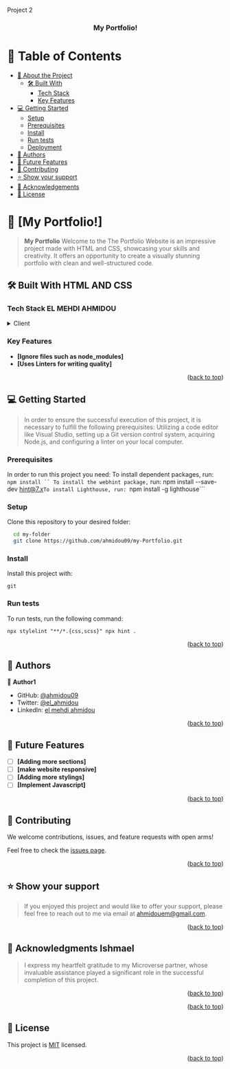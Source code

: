 <a name="readme-top">Project 2</a>

<div align="center">

  <h3><b>My Portfolio!</b></h3>

</div>

# 📗 Table of Contents

- [📖 About the Project](#about-project)
  - [🛠 Built With](#built-with)
    - [Tech Stack](#tech-stack)
    - [Key Features](#key-features)
- [💻 Getting Started](#getting-started)
  - [Setup](#setup)
  - [Prerequisites](#prerequisites)
  - [Install](#install)
  - [Run tests](#run-tests)
  - [Deployment](#deployment)
- [👥 Authors](#authors)
- [🔭 Future Features](#future-features)
- [🤝 Contributing](#contributing)
- [⭐️ Show your support](#support)
- [🙏 Acknowledgements](#acknowledgements)
- [📝 License](#license)

<!-- PROJECT DESCRIPTION -->

# 📖 [My Portfolio!] <a name="about-project"></a>

> **My Portfolio** Welcome to the The Portfolio Website is an impressive project made with HTML and CSS, showcasing your skills and creativity. It offers an opportunity to create a visually stunning portfolio with clean and well-structured code.

## 🛠 Built With <a name="built-with">HTML AND CSS</a>

### Tech Stack <a name="tech-stack">EL MEHDI AHMIDOU</a>

<details>
  <summary>Client</summary>
  <ul>
    <li><a href="https://reactjs.org/">Microverse</a></li>
  </ul>
</details>

<!-- Features -->

### Key Features <a name="key-features"></a>

>

- **[Ignore files such as node_modules]**
- **[Uses Linters for writing quality]**

<p align="right">(<a href="#readme-top">back to top</a>)</p>


<!-- GETTING STARTED -->

## 💻 Getting Started <a name="getting-started"></a>

> In order to ensure the successful execution of this project, it is necessary to fulfill the following prerequisites: Utilizing a code editor like Visual Studio, setting up a Git version control system, acquiring Node.js, and configuring a linter on your local computer.

### Prerequisites

In order to run this project you need:
To install dependent packages, run:
` npm install ``
    To install the webhint package,
    ` run: npm install --save-dev hint@7.x`To install Lighthouse, run: `npm install -g lighthouse```

### Setup

Clone this repository to your desired folder:

```sh
  cd my-folder
  git clone https://github.com/ahmidou09/my-Portfolio.git
```

### Install

Install this project with:

```
git
```

### Run tests

To run tests, run the following command:

```
npx stylelint "**/*.{css,scss}" npx hint .
```

<p align="right">(<a href="#readme-top">back to top</a>)</p>

## 👥 Authors <a name="authors"></a>

>

👤 **Author1**

- GitHub: [@ahmidou09](https://github.com/ahmidou09)
- Twitter: [@el_ahmidou](https://twitter.com/el_ahmidou)
- LinkedIn: [el mehdi ahmidou](https://www.linkedin.com/in/el-mehdi-ahmidou-312590125/)

<p align="right">(<a href="#readme-top">back to top</a>)</p>

## 🔭 Future Features <a name="future-features"></a>

>

- [ ] **[Adding more sections]**
- [ ] **[make website responsive]**
- [ ] **[Adding more stylings]**
- [ ] **[Implement Javascript]**

<p align="right">(<a href="#readme-top">back to top</a>)</p>

## 🤝 Contributing <a name="contributing"></a>

We welcome contributions, issues, and feature requests with open arms!

Feel free to check the [issues page](../../issues/).

<p align="right">(<a href="#readme-top">back to top</a>)</p>

## ⭐️ Show your support <a name="support"></a>

> If you enjoyed this project and would like to offer your support, please feel free to reach out to me via email at ahmidouem@gmail.com.

<p align="right">(<a href="#readme-top">back to top</a>)</p>

## 🙏 Acknowledgments <a name="acknowledgements">Ishmael</a>

> I express my heartfelt gratitude to my Microverse partner, whose invaluable assistance played a significant role in the successful completion of this project.

<p align="right">(<a href="#readme-top">back to top</a>)</p>

<p align="right">(<a href="#readme-top">back to top</a>)</p>

## 📝 License <a name="license"></a>

This project is [MIT](https://choosealicense.com/licenses/mit/) licensed.

<p align="right">(<a href="#readme-top">back to top</a>)</p>
